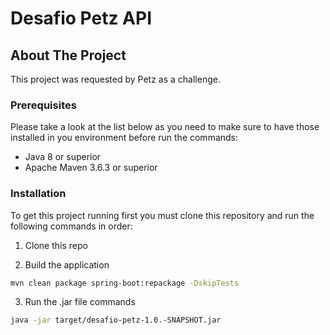 # Desafio Petz API

## About The Project 

This project was requested by Petz as a challenge. 

### Prerequisites
Please take a look at the list below as you need to make sure to have those installed in you environment before run the commands:
* Java 8 or superior
* Apache Maven 3.6.3 or superior


### Installation

To get this project running first you must clone this repository and run the following commands in order:

1. Clone this repo

2. Build the application

```sh
mvn clean package spring-boot:repackage -DskipTests
```

3. Run the .jar file commands

```sh
java -jar target/desafio-petz-1.0.-SNAPSHOT.jar
```


